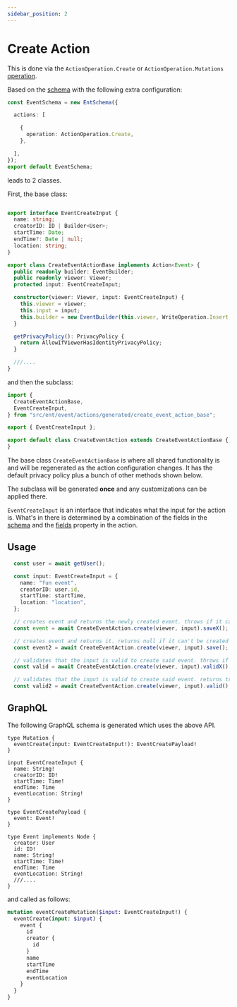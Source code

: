 ```yaml
---
sidebar_position: 2
---
```


# Create Action

This is done via the `ActionOperation.Create` or `ActionOperation.Mutations` [operation](/docs/ent-schema/actions#operation).

Based on the [schema](/docs/actions/action#schema) with the following extra configuration:

```ts title="src/schema/event_schema.ts"
const EventSchema = new EntSchema({

  actions: [

    {
      operation: ActionOperation.Create,
    },

  ], 
}); 
export default EventSchema; 

```

leads to 2 classes.

First, the base class:

```ts title="src/ent/event/actions/generated/create_event_action_base.ts"

export interface EventCreateInput {
  name: string;
  creatorID: ID | Builder<User>;
  startTime: Date;
  endTime?: Date | null;
  location: string;
}

export class CreateEventActionBase implements Action<Event> {
  public readonly builder: EventBuilder;
  public readonly viewer: Viewer;
  protected input: EventCreateInput;

  constructor(viewer: Viewer, input: EventCreateInput) {
    this.viewer = viewer;
    this.input = input;
    this.builder = new EventBuilder(this.viewer, WriteOperation.Insert, this);
  }

  getPrivacyPolicy(): PrivacyPolicy {
    return AllowIfViewerHasIdentityPrivacyPolicy;
  }

  ///....
}
```

and then the subclass:

```ts title="src/ent/event/actions/create_event_action.ts"
import {
  CreateEventActionBase, 
  EventCreateInput, 
} from "src/ent/event/actions/generated/create_event_action_base"; 

export { EventCreateInput }; 

export default class CreateEventAction extends CreateEventActionBase {
}

```

The base class `CreateEventActionBase` is where all shared functionality is and will be regenerated as the action configuration changes. It has the default privacy policy plus a bunch of other methods shown below.

The subclass will be generated **once** and any customizations can be applied there.

`EventCreateInput` is an interface that indicates what the input for the action is. What's in there is determined by a combination of the fields in the [schema](/docs/actions/action#schema) and the [fields](/docs/ent-schema/actions#fields) property in the action.

## Usage

```ts
  const user = await getUser();

  const input: EventCreateInput = {
    name: "fun event",
    creatorID: user.id,
    startTime: startTime,
    location: "location",
  };

  // creates event and returns the newly created event. throws if it can't be created
  const event = await CreateEventAction.create(viewer, input).saveX();

  // creates event and returns it. returns null if it can't be created
  const event2 = await CreateEventAction.create(viewer, input).save();

  // validates that the input is valid to create said event. throws if invalid
  const valid = await CreateEventAction.create(viewer, input).validX();

  // validates that the input is valid to create said event. returns true or false
  const valid2 = await CreateEventAction.create(viewer, input).valid();

```

## GraphQL

The following GraphQL schema is generated which uses the above API.

``` title="src/graphql/generated/schema.gql"
type Mutation {
  eventCreate(input: EventCreateInput!): EventCreatePayload!
}

input EventCreateInput {
  name: String!
  creatorID: ID!
  startTime: Time!
  endTime: Time
  eventLocation: String!
}

type EventCreatePayload {
  event: Event!
}

type Event implements Node {
  creator: User
  id: ID!
  name: String!
  startTime: Time!
  endTime: Time
  eventLocation: String!
  ///.... 
}

```

and called as follows:

```graphql
mutation eventCreateMutation($input: EventCreateInput!) {
  eventCreate(input: $input) {
    event {
      id
      creator {
        id
      }
      name
      startTime
      endTime
      eventLocation
    }
  }
}
```

